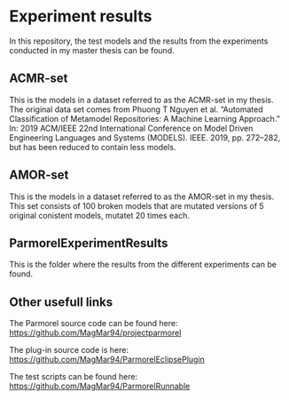 # Experiment results

In this repository, the test models and the results from the experiments conducted in my master thesis can be found.

## ACMR-set
This is the models in a dataset referred to as the ACMR-set in my thesis. The original data set comes from Phuong T Nguyen et al. “Automated Classification of Metamodel Repositories: A Machine Learning Approach.” In: 2019 ACM/IEEE 22nd International Conference on Model Driven Engineering Languages and Systems (MODELS). IEEE. 2019, pp. 272–282, but has been reduced to contain less models.

## AMOR-set
This is the models in a dataset referred to as the AMOR-set in my thesis. This set consists of 100 broken models that are mutated versions of 5 original conistent models, mutatet 20 times each.

## ParmorelExperimentResults
This is the folder where the results from the different experiments can be found.

## Other usefull links
The Parmorel source code can be found here: https://github.com/MagMar94/projectparmorel

The plug-in source code is here: https://github.com/MagMar94/ParmorelEclipsePlugin

The test scripts can be found here: https://github.com/MagMar94/ParmorelRunnable
